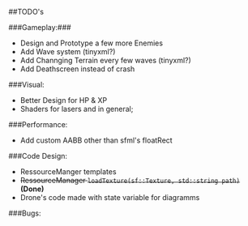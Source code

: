 ##TODO's

###Gameplay:###

* Design and Prototype a few more Enemies
* Add Wave system (tinyxml?)
* Add Channging Terrain every few waves (tinyxml?)
* Add Deathscreen instead of crash

###Visual:

* Better Design for HP & XP
* Shaders for lasers and in general;

###Performance:

* Add custom AABB other than sfml's floatRect

###Code Design:

* RessourceManger templates
* ~~RessourceManager `loadTexture(sf::Texture, std::string path)`~~ __(Done)__
* Drone's code made with state variable for diagramms

###Bugs:
